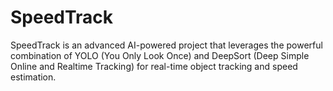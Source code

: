 # SpeedTrack
SpeedTrack is an advanced AI-powered project that leverages the powerful combination of YOLO (You Only Look Once) and DeepSort (Deep Simple Online and Realtime Tracking) for real-time object tracking and speed estimation. 
